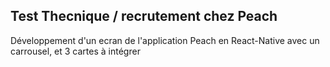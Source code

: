 ## Test Thecnique / recrutement chez Peach

Développement d'un ecran de l'application Peach en React-Native avec un carrousel, et 3 cartes à intégrer